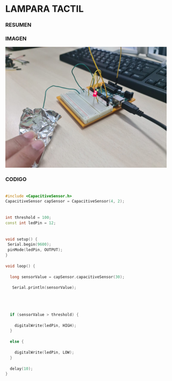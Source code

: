 # LAMPARA TACTIL



### RESUMEN







### IMAGEN

![](https://raw.githubusercontent.com/St1v3n3223/Arduino/main/WhatsApp%20Image%202022-01-26%20at%2013.05.50.jpeg)



### CODIGO

``` c++

#include <CapacitiveSensor.h>
CapacitiveSensor capSensor = CapacitiveSensor(4, 2);


int threshold = 100;
const int ledPin = 12;


void setup() {
 Serial.begin(9600);
 pinMode(ledPin, OUTPUT);
}

void loop() {
 
  long sensorValue = capSensor.capacitiveSensor(30);

   Serial.println(sensorValue);

  


  if (sensorValue > threshold) {
    
    digitalWrite(ledPin, HIGH);
  }
  
  else {
    
    digitalWrite(ledPin, LOW);
  }

  delay(10);
}
```
